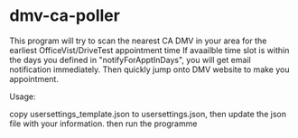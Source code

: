 # dmv-ca-poller
This program will try to scan the nearest CA DMV in your area for the earliest OfficeVist/DriveTest appointment time
If avaailble time slot is within the days you defined in "notifyForApptInDays", you will get email notification immediately.
Then quickly jump onto DMV website to make you appointment. 

Usage:

copy usersettings_template.json to usersettings.json, then update the json file with your information. then run the programme

